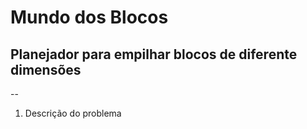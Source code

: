 # Mundo dos Blocos
## Planejador para empilhar blocos de diferente dimensões
--
1. Descrição do problema
   
